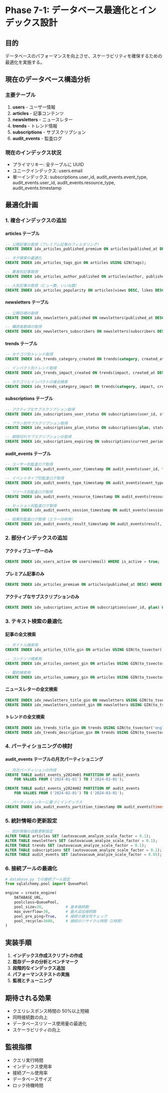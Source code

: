 # Phase 7-1: データベース最適化とインデックス設計

## 目的

データベースのパフォーマンスを向上させ、スケーラビリティを確保するための最適化を実施する。

## 現在のデータベース構造分析

### 主要テーブル

1. **users** - ユーザー情報
2. **articles** - 記事コンテンツ
3. **newsletters** - ニュースレター
4. **trends** - トレンド情報
5. **subscriptions** - サブスクリプション
6. **audit_events** - 監査ログ

### 現在のインデックス状況

- プライマリキー: 全テーブルに UUID
- ユニークインデックス: users.email
- 単一インデックス: subscriptions.user_id, audit_events.event_type, audit_events.user_id, audit_events.resource_type, audit_events.timestamp

## 最適化計画

### 1. 複合インデックスの追加

#### articles テーブル

```sql
-- 公開記事の取得（プレミアム記事のフィルタリング）
CREATE INDEX idx_articles_published_premium ON articles(published_at DESC, is_premium);

-- タグ検索の最適化
CREATE INDEX idx_articles_tags_gin ON articles USING GIN(tags);

-- 著者別記事取得
CREATE INDEX idx_articles_author_published ON articles(author, published_at DESC);

-- 人気記事の取得（ビュー数、いいね数）
CREATE INDEX idx_articles_popularity ON articles(views DESC, likes DESC, published_at DESC);
```

#### newsletters テーブル

```sql
-- 公開日順の取得
CREATE INDEX idx_newsletters_published ON newsletters(published_at DESC);

-- 購読者数順の取得
CREATE INDEX idx_newsletters_subscribers ON newsletters(subscribers DESC, published_at DESC);
```

#### trends テーブル

```sql
-- カテゴリ別トレンド取得
CREATE INDEX idx_trends_category_created ON trends(category, created_at DESC);

-- インパクト別トレンド取得
CREATE INDEX idx_trends_impact_created ON trends(impact, created_at DESC);

-- カテゴリとインパクトの複合検索
CREATE INDEX idx_trends_category_impact ON trends(category, impact, created_at DESC);
```

#### subscriptions テーブル

```sql
-- アクティブなサブスクリプション取得
CREATE INDEX idx_subscriptions_user_status ON subscriptions(user_id, status, current_period_end);

-- プラン別サブスクリプション取得
CREATE INDEX idx_subscriptions_plan_status ON subscriptions(plan, status, created_at DESC);

-- 期限切れサブスクリプションの取得
CREATE INDEX idx_subscriptions_expiring ON subscriptions(current_period_end, status);
```

#### audit_events テーブル

```sql
-- ユーザー別監査ログ取得
CREATE INDEX idx_audit_events_user_timestamp ON audit_events(user_id, timestamp DESC);

-- イベントタイプ別監査ログ取得
CREATE INDEX idx_audit_events_type_timestamp ON audit_events(event_type, timestamp DESC);

-- リソース別監査ログ取得
CREATE INDEX idx_audit_events_resource_timestamp ON audit_events(resource_type, resource_id, timestamp DESC);

-- セッション別監査ログ取得
CREATE INDEX idx_audit_events_session_timestamp ON audit_events(session_id, timestamp DESC);

-- 結果別監査ログ取得（エラー分析用）
CREATE INDEX idx_audit_events_result_timestamp ON audit_events(result, timestamp DESC);
```

### 2. 部分インデックスの追加

#### アクティブユーザーのみ

```sql
CREATE INDEX idx_users_active ON users(email) WHERE is_active = true;
```

#### プレミアム記事のみ

```sql
CREATE INDEX idx_articles_premium ON articles(published_at DESC) WHERE is_premium = true;
```

#### アクティブなサブスクリプションのみ

```sql
CREATE INDEX idx_subscriptions_active ON subscriptions(user_id, plan) WHERE status = 'active';
```

### 3. テキスト検索の最適化

#### 記事の全文検索

```sql
-- タイトル検索用
CREATE INDEX idx_articles_title_gin ON articles USING GIN(to_tsvector('english', title));

-- コンテンツ検索用
CREATE INDEX idx_articles_content_gin ON articles USING GIN(to_tsvector('english', content));

-- 要約検索用
CREATE INDEX idx_articles_summary_gin ON articles USING GIN(to_tsvector('english', summary));
```

#### ニュースレターの全文検索

```sql
CREATE INDEX idx_newsletters_title_gin ON newsletters USING GIN(to_tsvector('english', title));
CREATE INDEX idx_newsletters_content_gin ON newsletters USING GIN(to_tsvector('english', content));
```

#### トレンドの全文検索

```sql
CREATE INDEX idx_trends_title_gin ON trends USING GIN(to_tsvector('english', title));
CREATE INDEX idx_trends_description_gin ON trends USING GIN(to_tsvector('english', description));
```

### 4. パーティショニングの検討

#### audit_events テーブルの月次パーティショニング

```sql
-- 月次パーティションの作成
CREATE TABLE audit_events_y2024m01 PARTITION OF audit_events
    FOR VALUES FROM ('2024-01-01') TO ('2024-02-01');

CREATE TABLE audit_events_y2024m02 PARTITION OF audit_events
    FOR VALUES FROM ('2024-02-01') TO ('2024-03-01');

-- パーティションキーに基づくインデックス
CREATE INDEX idx_audit_events_partition_timestamp ON audit_events(timestamp);
```

### 5. 統計情報の更新設定

```sql
-- 統計情報の自動更新設定
ALTER TABLE articles SET (autovacuum_analyze_scale_factor = 0.1);
ALTER TABLE newsletters SET (autovacuum_analyze_scale_factor = 0.1);
ALTER TABLE trends SET (autovacuum_analyze_scale_factor = 0.1);
ALTER TABLE subscriptions SET (autovacuum_analyze_scale_factor = 0.1);
ALTER TABLE audit_events SET (autovacuum_analyze_scale_factor = 0.05);
```

### 6. 接続プールの最適化

```python
# database.py での接続プール設定
from sqlalchemy.pool import QueuePool

engine = create_engine(
    DATABASE_URL,
    poolclass=QueuePool,
    pool_size=20,          # 基本接続数
    max_overflow=30,       # 最大追加接続数
    pool_pre_ping=True,    # 接続の健全性チェック
    pool_recycle=3600,     # 接続のリサイクル時間（1時間）
)
```

## 実装手順

1. **インデックス作成スクリプトの作成**
2. **既存データの分析とベンチマーク**
3. **段階的なインデックス追加**
4. **パフォーマンステストの実施**
5. **監視とチューニング**

## 期待される効果

- クエリレスポンス時間の 50%以上短縮
- 同時接続数の向上
- データベースリソース使用量の最適化
- スケーラビリティの向上

## 監視指標

- クエリ実行時間
- インデックス使用率
- 接続プール使用率
- データベースサイズ
- ロック待機時間
